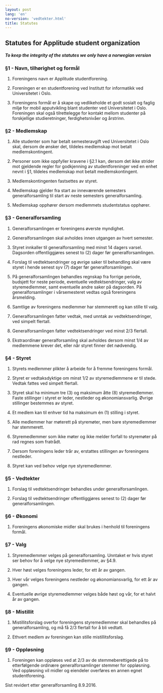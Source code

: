 ```yaml
---
layout: post
lang: 'en'
no-version: 'vedtekter.html'
title: Statutes
---
```


## Statutes for Applitude student organization

##### To keep the integrity of the statutes we only have a norwegian version

### §1 - Navn, tilhørighet og formål

1. Foreningens navn er Applitude studentforening.

2. Foreningen er en studentforening ved Institutt for informatikk ved Universitetet i Oslo.

3. Foreningens formål er å skape og vedlikeholde et godt sosialt og faglig miljø for mobil apputvikling blant studenter ved Universitetet i Oslo. Foreningen skal også tilrettelegge for kontakt mellom studenter på forskjellige studieretninger, ferdighetsnivåer og årstrinn.

### §2 - Medlemskap

1. Alle studenter som har betalt semesteravgift ved Universitetet i Oslo skal, dersom de ønsker det, tildeles medlemskap mot betalt medlemskontingent.

2. Personer som ikke oppfyller kravene i §2.1 kan, dersom det ikke strider mot gjeldende regler for godkjenning av studentforeninger ved en enhet nevnt i §1, tildeles medlemskap mot betalt medlemskontingent.

3. Medlemskontingenten fastsettes av styret.

4. Medlemskap gjelder fra start av inneværende semesters generalforsamling til start av neste semesters generalforsamling.

5. Medlemskap opphører dersom medlemmets studentstatus opphører.

### §3 - Generalforsamling

1. Generalforsamlingen er foreningens øverste myndighet.

2. Generalforsamlingen skal avholdes innen utgangen av hvert semester.

3. Styret innkaller til generalforsamling med minst 14 dagers varsel. Dagsorden offentliggjøres senest to (2) dager før generalforsamlingen.

4. Forslag til vedtektsendringer og øvrige saker til behandling skal være styret i hende senest syv (7) dager før generalforsamlingen.

5. På generalforsamlingen behandles regnskap fra forrige periode, budsjett for neste periode, eventuelle vedtektsendringer, valg av styremedlemmer, samt eventuelle andre saker på dagsorden. På generalforsamlinger i vårsemesteret vedtas også foreningens årsmelding.

6. Samtlige av foreningens medlemmer har stemmerett og kan stille til valg.

7. Generalforsamlingen fatter vedtak, med unntak av vedtektsendringer, ved simpelt flertall.

8. Generalforsamlingen fatter vedtektsendringer ved minst 2/3 flertall.

9. Ekstraordinær generalforsamling skal avholdes dersom minst 1/4 av medlemmene krever det, eller når styret finner det nødvendig.

### §4 - Styret

1. Styrets medlemmer plikter å arbeide for å fremme foreningens formål.

2. Styret er vedtaksdyktige om minst 1/2 av styremedlemmene er til stede. Vedtak fattes ved simpelt flertall.

3. Styret skal ha minimum tre (3) og maksimum åtte (8) styremedlemmer. Faste stillinger i styret er leder, nestleder og økonomiansvarlig. Øvrige stillinger bestemmes av styret.

4. Et medlem kan til enhver tid ha maksimum én (1) stilling i styret.

5. Alle medlemmer har møterett på styremøter, men bare styremedlemmer har stemmerett.

6. Styremedlemmer som ikke møter og ikke melder forfall to styremøter på rad regnes som fratrådt.

7. Dersom foreningens leder trår av, erstattes stillingen av foreningens nestleder.

8. Styret kan ved behov velge nye styremedlemmer.

### §5 - Vedtekter

1. Forslag til vedtektsendringer behandles under generalforsamlingen.

2. Forslag til vedtektsendringer offentliggjøres senest to (2) dager før generalforsamlingen.

### §6 - Økonomi

1. Foreningens økonomiske midler skal brukes i henhold til foreningens formål.

### §7 - Valg

1. Styremedlemmer velges på generalforsamling. Unntaket er hvis styret ser behov for å velge nye styremedlemmer, av §4.9.

2. Hver høst velges foreningens leder, for ett år av gangen.

3. Hver vår velges foreningens nestleder og økonomiansvarlig, for ett år av gangen.

4. Eventuelle øvrige styremedlemmer velges både høst og vår, for et halvt år av gangen.

### §8 - Mistillit

1. Mistillitsforslag overfor foreningens styremedlemmer skal behandles på generalforsamling, og må få 2/3 flertall for å bli vedtatt.

2. Ethvert medlem av foreningen kan stille mistillitsforslag.

### §9 - Oppløsning

1. Foreningen kan oppløses ved at 2/3 av de stemmeberettigede på to etterfølgende ordinære generalforsamlinger stemmer for oppløsning. Ved oppløsning vil midler og eiendeler overføres en annen egnet studentforening.

Sist revidert etter generalforsamling 8.9.2016.

